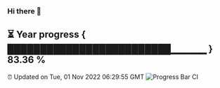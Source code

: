 ### Hi there 👋
⏳ Year progress { █████████████████████████▁▁▁▁▁ } 83.36 %
---
⏰ Updated on Tue, 01 Nov 2022 06:29:55 GMT
![Progress Bar CI](https://github.com/liununu/liununu/workflows/Progress%20Bar%20CI/badge.svg)
